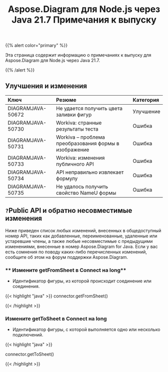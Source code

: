 ﻿---
title: Aspose.Diagram для Node.js через Java 21.7 Примечания к выпуску
type: docs
weight: 6
url: /ru/java/aspose-diagram-for-node-js-via-java-21-7-release-notes/
---
{{% alert color="primary" %}}

Эта страница содержит информацию о примечаниях к выпуску для Aspose.Diagram для Node.js через Java 21.7.

{{% /alert %}}
## **Улучшения и изменения**  ##

|**Ключ**|**Резюме**|**Категория**|
|:- |:- |:- |
|DIAGRAMJAVA-50672|Не удается получить цвета заливки фигур|Улучшение|
|DIAGRAMJAVA-50730|Workiva: странные результаты теста|Ошибка|
|DIAGRAMJAVA-50731|Workiva – проблема преобразования формы в изображение|Ошибка|
|DIAGRAMJAVA-50733|Workiva: изменения публичного API|Ошибка|
|DIAGRAMJAVA-50734|API неправильно извлекает формулу|Ошибка|
|DIAGRAMJAVA-50735|Не удалось получить свойство NameU формы|Ошибка|
## `?`**Public API и обратно несовместимые изменения**
Ниже приведен список любых изменений, внесенных в общедоступный номер API, таких как добавленные, переименованные, удаленные или устаревшие члены, а также любые несовместимые с предыдущими изменениями, внесенные в номер Aspose.Diagram for Java. Если у вас есть сомнения по поводу каких-либо перечисленных изменений, сообщите об этом на форум поддержки Aspose.Diagram.
### ** Измените getFromSheet в Connect на long**
- Идентификатор фигуры, из которой происходит соединение или соединения.

{{< highlight "java" >}}
connector.getFromSheet()

{{< /highlight >}}
### **Измените getToSheet в Connect на long**
- Идентификатор фигуры, с которой выполняется одно или несколько подключений.

{{< highlight "java" >}}

connector.getToSheet()

{{< /highlight >}}
